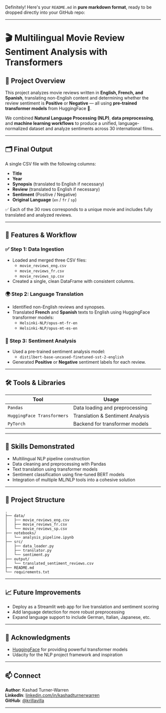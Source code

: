 Definitely! Here's your `README.md` in **pure markdown format**, ready to be dropped directly into your GitHub repo:

---

# 🎬 Multilingual Movie Review Sentiment Analysis with Transformers

## 🧠 Project Overview

This project analyzes movie reviews written in **English, French, and Spanish**, translating non-English content and determining whether the review sentiment is **Positive** or **Negative** — all using **pre-trained transformer models** from HuggingFace 🤗.

We combined **Natural Language Processing (NLP)**, **data preprocessing**, and **machine learning workflows** to produce a unified, language-normalized dataset and analyze sentiments across 30 international films.

---

## 🗂️ Final Output

A single CSV file with the following columns:

- **Title**
- **Year**
- **Synopsis** (translated to English if necessary)
- **Review** (translated to English if necessary)
- **Sentiment** (Positive / Negative)
- **Original Language** (`en` / `fr` / `sp`)

✅ Each of the 30 rows corresponds to a unique movie and includes fully translated and analyzed reviews.

---

## 🚀 Features & Workflow

### ✅ Step 1: Data Ingestion
- Loaded and merged three CSV files:
  - `movie_reviews_eng.csv`
  - `movie_reviews_fr.csv`
  - `movie_reviews_sp.csv`
- Created a single, clean DataFrame with consistent columns.

### 🌍 Step 2: Language Translation
- Identified non-English reviews and synopses.
- Translated **French** and **Spanish** texts to English using HuggingFace transformer models:
  - `Helsinki-NLP/opus-mt-fr-en`
  - `Helsinki-NLP/opus-mt-es-en`

### 💬 Step 3: Sentiment Analysis
- Used a pre-trained sentiment analysis model:
  - `distilbert-base-uncased-finetuned-sst-2-english`
- Generated **Positive** or **Negative** sentiment labels for each review.

---

## 🛠️ Tools & Libraries

| Tool                  | Usage                                |
|-----------------------|--------------------------------------|
| `Pandas`              | Data loading and preprocessing       |
| `HuggingFace Transformers` | Translation & Sentiment Analysis |
| `PyTorch`             | Backend for transformer models       |

---

## 🧠 Skills Demonstrated

- Multilingual NLP pipeline construction
- Data cleaning and preprocessing with Pandas
- Text translation using transformer models
- Sentiment classification using fine-tuned BERT models
- Integration of multiple ML/NLP tools into a cohesive solution

---

## 📁 Project Structure

```
.
├── data/
│   ├── movie_reviews_eng.csv
│   ├── movie_reviews_fr.csv
│   └── movie_reviews_sp.csv
├── notebooks/
│   └── analysis_pipeline.ipynb
├── src/
│   ├── data_loader.py
│   ├── translator.py
│   └── sentiment.py
├── output/
│   └── translated_sentiment_reviews.csv
├── README.md
└── requirements.txt
```

---

## 📈 Future Improvements

- Deploy as a Streamlit web app for live translation and sentiment scoring
- Add language detection for more robust preprocessing
- Expand language support to include German, Italian, Japanese, etc.

---

## 🙌 Acknowledgments

- [HuggingFace](https://huggingface.co/) for providing powerful transformer models
- Udacity for the NLP project framework and inspiration

---

## 📫 Connect

**Author**: Kashad Turner-Warren  
**LinkedIn**: [linkedin.com/in/kashadturnerwarren](https://linkedin.com/in/krillavilla)  
**GitHub**: [@krillavilla](https://github.com/krillavilla)

---

